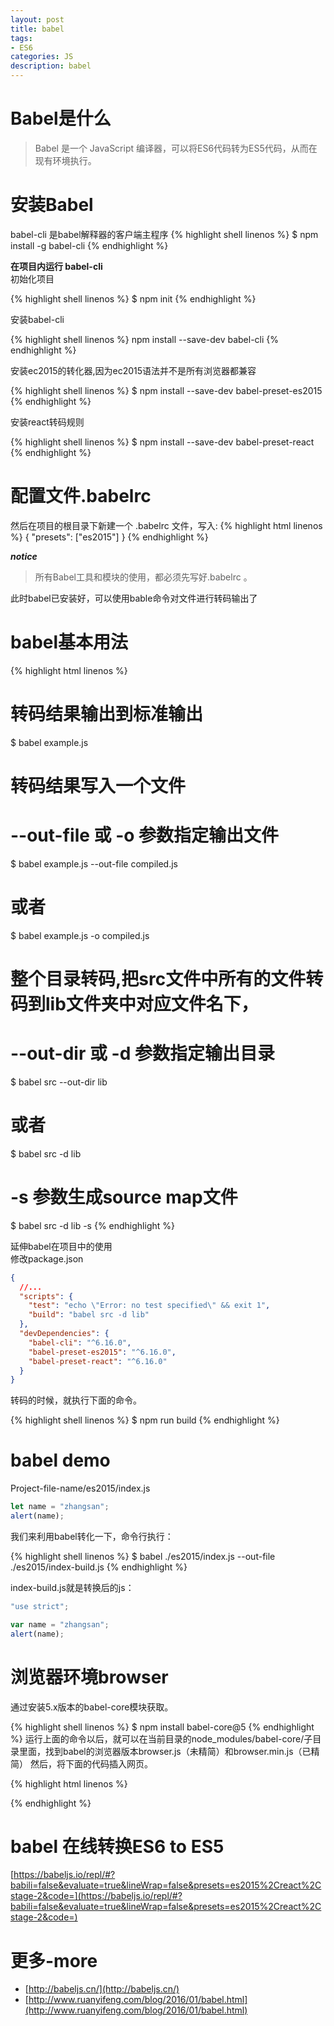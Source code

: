 ```yaml
---
layout: post
title: babel
tags:
- ES6
categories: JS
description: babel
---
```

# Babel是什么
> Babel 是一个 JavaScript 编译器，可以将ES6代码转为ES5代码，从而在现有环境执行。

# 安装Babel
babel-cli 是babel解释器的客户端主程序
{% highlight shell linenos %}
$ npm install -g babel-cli
{% endhighlight %}

**在项目内运行 babel-cli**  
初始化项目

{% highlight shell linenos %}
$ npm init
{% endhighlight %}

安装babel-cli

{% highlight shell linenos %}
npm install --save-dev babel-cli
{% endhighlight %}

安装ec2015的转化器,因为ec2015语法并不是所有浏览器都兼容

{% highlight shell linenos %}
$ npm install --save-dev babel-preset-es2015
{% endhighlight %}

安装react转码规则

{% highlight shell linenos %}
$ npm install --save-dev babel-preset-react
{% endhighlight %}

# 配置文件.babelrc
然后在项目的根目录下新建一个 .babelrc 文件，写入:
{% highlight html linenos %}
{
    "presets": ["es2015"]
  }
{% endhighlight %}

**_notice_** 

> 所有Babel工具和模块的使用，都必须先写好.babelrc 。

此时babel已安装好，可以使用bable命令对文件进行转码输出了

# babel基本用法

{% highlight html linenos %}
# 转码结果输出到标准输出
$ babel example.js

# 转码结果写入一个文件
# --out-file 或 -o 参数指定输出文件
$ babel example.js --out-file compiled.js
# 或者
$ babel example.js -o compiled.js

# 整个目录转码,把src文件中所有的文件转码到lib文件夹中对应文件名下，
# --out-dir 或 -d 参数指定输出目录
$ babel src --out-dir lib
# 或者
$ babel src -d lib

# -s 参数生成source map文件
$ babel src -d lib -s
{% endhighlight %}

延伸babel在项目中的使用  
修改package.json
```json
{
  //...
  "scripts": {
    "test": "echo \"Error: no test specified\" && exit 1",
    "build": "babel src -d lib"
  },
  "devDependencies": {
    "babel-cli": "^6.16.0",
    "babel-preset-es2015": "^6.16.0",
    "babel-preset-react": "^6.16.0"
  }
}
```

转码的时候，就执行下面的命令。

{% highlight shell linenos %}
$ npm run build
{% endhighlight %}

# babel demo
Project-file-name/es2015/index.js

```js
let name = "zhangsan";
alert(name);
```

我们来利用babel转化一下，命令行执行：

{% highlight shell linenos %}
$ babel ./es2015/index.js --out-file ./es2015/index-build.js
{% endhighlight %}

index-build.js就是转换后的js：
```js
"use strict";

var name = "zhangsan";
alert(name);
```

# 浏览器环境browser
通过安装5.x版本的babel-core模块获取。

{% highlight shell linenos %}
$ npm install babel-core@5
{% endhighlight %}
运行上面的命令以后，就可以在当前目录的node_modules/babel-core/子目录里面，找到babel的浏览器版本browser.js（未精简）和browser.min.js（已精简）
然后，将下面的代码插入网页。

{% highlight html linenos %}
<script src="node_modules/babel-core/browser.min.js"></script>
<script type="text/babel">
// Your ES6 code
</script>
{% endhighlight %}

# babel 在线转换ES6 to ES5
[https://babeljs.io/repl/#?babili=false&evaluate=true&lineWrap=false&presets=es2015%2Creact%2Cstage-2&code=](https://babeljs.io/repl/#?babili=false&evaluate=true&lineWrap=false&presets=es2015%2Creact%2Cstage-2&code=)
# 更多-more
* [http://babeljs.cn/](http://babeljs.cn/)
* [http://www.ruanyifeng.com/blog/2016/01/babel.html](http://www.ruanyifeng.com/blog/2016/01/babel.html)

























